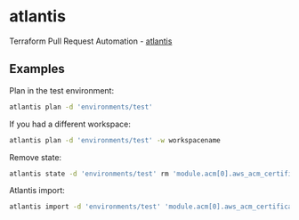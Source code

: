 # atlantis

Terraform Pull Request Automation - [atlantis](https://www.runatlantis.io/)

## Examples

Plan in the test environment:

```bash
atlantis plan -d 'environments/test'
```

If you had a different workspace:

```bash
atlantis plan -d 'environments/test' -w workspacename
```

Remove state:

```bash
atlantis state -d 'environments/test' rm 'module.acm[0].aws_acm_certificate.this[0]'
```

Atlantis import:

```bash
atlantis import -d 'environments/test' 'module.acm[0].aws_acm_certificate.this[0]' arn:aws:acm:us-east-2:000000000000:certificate/00000000-0000-0000-0000-000000000000
```
